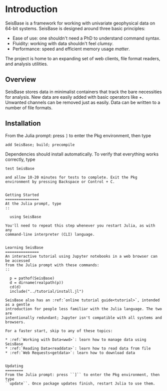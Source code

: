 # Introduction

SeisBase is a framework for working with univariate geophysical data on 64-bit systems.
SeisBase is designed around three basic principles:

* Ease of use: one shouldn't need a PhD to understand command syntax.
* Fluidity: working with data shouldn't feel *clumsy*.
* Performance: speed and efficient memory usage *matter*.

The project is home to an expanding set of web clients, file format readers,
and analysis utilities.


## Overview

SeisBase stores data in minimalist containers that track the bare necessities for
analysis. New data are easily added with basic operators like *+*. Unwanted
channels can be removed just as easily. Data can be written to a number of
file formats.


## Installation

From the Julia prompt: press ``]`` to enter the Pkg environment, then type

```julia
add SeisBase; build; precompile
```

Dependencies should install automatically. To verify that everything works
correctly, type
```@example installation
test SeisBase

and allow 10-20 minutes for tests to complete. Exit the Pkg environment by pressing Backspace or Control + C.


Getting Started
===============
At the Julia prompt, type
::

  using SeisBase

You'll need to repeat this step whenever you restart Julia, as with any
command-line interpreter (CLI) language.


Learning SeisBase
===============
An interactive tutorial using Jupyter notebooks in a web browser can be accessed
from the Julia prompt with these commands:
::

  p = pathof(SeisBase)
  d = dirname(realpath(p))
  cd(d)
  include("../tutorial/install.jl")

SeisBase also has an :ref:`online tutorial guide<tutorial>`, intended as a gentle
introduction for people less familiar with the Julia language. The two are
intentionally redundant; Jupyter isn't compatible with all systems and browsers.

For a faster start, skip to any of these topics:

* :ref:`Working with Data<wwd>`: learn how to manage data using SeisBase
* :ref:`Reading Data<readdata>`: learn how to read data from file
* :ref:`Web Requests<getdata>`: learn how to download data


Updating
========
From the Julia prompt: press ``]`` to enter the Pkg environment, then type
``update``. Once package updates finish, restart Julia to use them.
